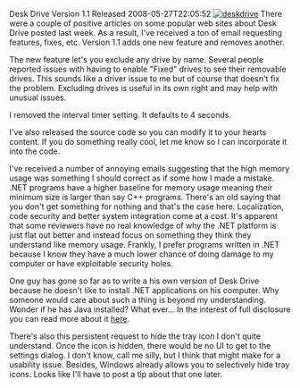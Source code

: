 Desk Drive Version 1.1 Released
2008-05-27T22:05:52
[![deskdrive](/content/images/blog/DeskDriveVersion1.1Released_E33C/deskdrive_thumb.png)](/content/images/blog/DeskDriveVersion1.1Released_E33C/deskdrive.png) There were a couple of positive articles on some popular web sites about Desk Drive posted last week. As a result, I've received a ton of email requesting features, fixes, etc. Version 1.1 adds one new feature and removes another.

The new feature let's you exclude any drive by name. Several people reported issues with having to enable "Fixed" drives to see their removable drives. This sounds like a driver issue to me but of course that doesn't fix the problem. Excluding drives is useful in its own right and may help with unusual issues.

I removed the interval timer setting. It defaults to 4 seconds.

I've also released the source code so you can modify it to your hearts content. If you do something really cool, let me know so I can incorporate it into the code.

I've received a number of annoying emails suggesting that the high memory usage was something I should correct as if some how I made a mistake. .NET programs have a higher baseline for memory usage meaning their minimum size is larger than say C++ programs. There's an old saying that you don't get something for nothing and that's the case here. Localization, code security and better system integration come at a cost. It's apparent that some reviewers have no real knowledge of why the .NET platform is just flat out better and instead focus on something they think they understand like memory usage. Frankly, I prefer programs written in .NET because I know they have a much lower chance of doing damage to my computer or have exploitable security holes.

One guy has gone so far as to write a his own version of Desk Drive because he doesn't like to install .NET applications on his computer. Why someone would care about such a thing is beyond my understanding. Wonder if he has Java installed? What ever... In the interest of full disclosure you can read more about it [here](http://www.freewaregenius.com/2008/05/27/desktop-media-get-automatic-desktop-shortcuts-when-you-plug-in-your-usb-drive-or-other-media/). 

There's also this persistent request to hide the tray icon I don't quite understand. Once the icon is hidden, there would be no UI to get to the settings dialog. I don't know, call me silly, but I think that might make for a usability issue. Besides, Windows already allows you to selectively hide tray icons. Looks like I'll have to post a tip about that one later.
